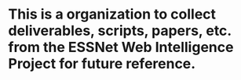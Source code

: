 # This is a organization to collect deliverables, scripts, papers, etc. from the ESSNet Web Intelligence Project for future reference.
